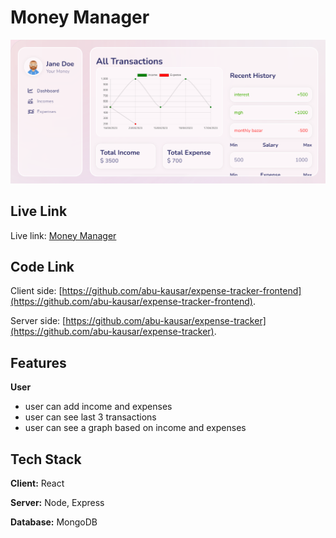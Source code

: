 # Money Manager

![CHEESE!](money-manager.png)

## Live Link

Live link: [Money Manager]()

## Code Link

Client side: [https://github.com/abu-kausar/expense-tracker-frontend](https://github.com/abu-kausar/expense-tracker-frontend).

Server side: [https://github.com/abu-kausar/expense-tracker](https://github.com/abu-kausar/expense-tracker).

## Features

**User**

- user can add income and expenses
- user can see last 3 transactions
- user can see a graph based on income and expenses

## Tech Stack

**Client:** React

**Server:** Node, Express

**Database:** MongoDB
